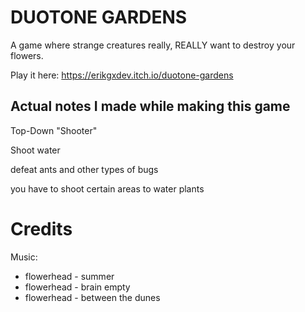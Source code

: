 # DUOTONE GARDENS

A game where strange creatures really, REALLY want to destroy your flowers.

Play it here: https://erikgxdev.itch.io/duotone-gardens

## Actual notes I made while making this game

Top-Down "Shooter"

Shoot water

defeat ants and other types of bugs

you have to shoot certain areas to water plants

# Credits

Music:

- flowerhead - summer
- flowerhead - brain empty
- flowerhead - between the dunes

